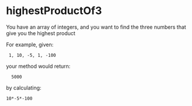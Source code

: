 # highestProductOf3
You have an array of integers, and you want to find the three numbers that give you the highest product

For example, given:

  ```
   1, 10, -5, 1, -100
  ```

your method would return:

  ```
    5000
  ```

by calculating:

  ```
  10*-5*-100
  ```